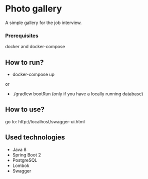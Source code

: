 # Photo gallery

A simple gallery for the job interview.


### Prerequisites
docker and docker-compose

## How to run?
 - docker-compose up
 
 or
 
 - ./gradlew bootRun (only if you have a locally running database)
 
## How to use?
go to: http://localhost/swagger-ui.html
 
## Used technologies
 - Java 8
 - Spring Boot 2
 - PostgreSQL
 - Lombok
 - Swagger